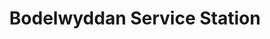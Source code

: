 ---
title: "Bodelwyddan Service Station"
url: /rhyl/bodelwyddan-service-station/
shop: car repair
---